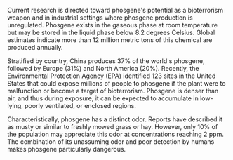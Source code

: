 Current research is directed toward phosgene's potential as a bioterrorism weapon and in industrial settings where phosgene production is unregulated. Phosgene exists in the gaseous phase at room temperature but may be stored in the liquid phase below 8.2 degrees Celsius. Global estimates indicate more than 12 million metric tons of this chemical are produced annually.

Stratified by country, China produces 37% of the world's phosgene, followed by Europe (31%) and North America (20%). Recently, the Environmental Protection Agency (EPA) identified 123 sites in the United States that could expose millions of people to phosgene if the plant were to malfunction or become a target of bioterrorism. Phosgene is denser than air, and thus during exposure, it can be expected to accumulate in low-lying, poorly ventilated, or enclosed regions.

Characteristically, phosgene has a distinct odor. Reports have described it as musty or similar to freshly mowed grass or hay. However, only 10% of the population may appreciate this odor at concentrations reaching 2 ppm. The combination of its unassuming odor and poor detection by humans makes phosgene particularly dangerous.